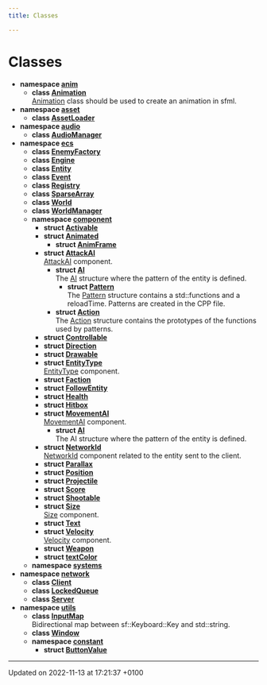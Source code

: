 ```yaml
---
title: Classes

---
```


# Classes




* **namespace [anim](Namespaces/namespaceanim.md)** 
    * **class [Animation](Classes/classanim_1_1_animation.md)** <br>[Animation]() class should be used to create an animation in sfml. 
* **namespace [asset](Namespaces/namespaceasset.md)** 
    * **class [AssetLoader](Classes/classasset_1_1_asset_loader.md)** 
* **namespace [audio](Namespaces/namespaceaudio.md)** 
    * **class [AudioManager](Classes/classaudio_1_1_audio_manager.md)** 
* **namespace [ecs](Namespaces/namespaceecs.md)** 
    * **class [EnemyFactory](Classes/classecs_1_1_enemy_factory.md)** 
    * **class [Engine](Classes/classecs_1_1_engine.md)** 
    * **class [Entity](Classes/classecs_1_1_entity.md)** 
    * **class [Event](Classes/classecs_1_1_event.md)** 
    * **class [Registry](Classes/classecs_1_1_registry.md)** 
    * **class [SparseArray](Classes/classecs_1_1_sparse_array.md)** 
    * **class [World](Classes/classecs_1_1_world.md)** 
    * **class [WorldManager](Classes/classecs_1_1_world_manager.md)** 
    * **namespace [component](Namespaces/namespaceecs_1_1component.md)** 
        * **struct [Activable](Classes/structecs_1_1component_1_1_activable.md)** 
        * **struct [Animated](Classes/structecs_1_1component_1_1_animated.md)** 
            * **struct [AnimFrame](Classes/structecs_1_1component_1_1_animated_1_1_anim_frame.md)** 
        * **struct [AttackAI](Classes/structecs_1_1component_1_1_attack_a_i.md)** <br>[AttackAI]() component. 
            * **struct [AI](Classes/structecs_1_1component_1_1_attack_a_i_1_1_a_i.md)** <br>The [AI]() structure where the pattern of the entity is defined. 
                * **struct [Pattern](Classes/structecs_1_1component_1_1_attack_a_i_1_1_a_i_1_1_pattern.md)** <br>The [Pattern]() structure contains a std::functions and a reloadTime. Patterns are created in the CPP file. 
            * **struct [Action](Classes/structecs_1_1component_1_1_attack_a_i_1_1_action.md)** <br>The [Action]() structure contains the prototypes of the functions used by patterns. 
        * **struct [Controllable](Classes/structecs_1_1component_1_1_controllable.md)** 
        * **struct [Direction](Classes/structecs_1_1component_1_1_direction.md)** 
        * **struct [Drawable](Classes/structecs_1_1component_1_1_drawable.md)** 
        * **struct [EntityType](Classes/structecs_1_1component_1_1_entity_type.md)** <br>[EntityType]() component. 
        * **struct [Faction](Classes/structecs_1_1component_1_1_faction.md)** 
        * **struct [FollowEntity](Classes/structecs_1_1component_1_1_follow_entity.md)** 
        * **struct [Health](Classes/structecs_1_1component_1_1_health.md)** 
        * **struct [Hitbox](Classes/structecs_1_1component_1_1_hitbox.md)** 
        * **struct [MovementAI](Classes/structecs_1_1component_1_1_movement_a_i.md)** <br>[MovementAI]() component. 
            * **struct [AI](Classes/structecs_1_1component_1_1_movement_a_i_1_1_a_i.md)** <br>The AI structure where the pattern of the entity is defined. 
        * **struct [NetworkId](Classes/structecs_1_1component_1_1_network_id.md)** <br>[NetworkId]() component related to the entity sent to the client. 
        * **struct [Parallax](Classes/structecs_1_1component_1_1_parallax.md)** 
        * **struct [Position](Classes/structecs_1_1component_1_1_position.md)** 
        * **struct [Projectile](Classes/structecs_1_1component_1_1_projectile.md)** 
        * **struct [Score](Classes/structecs_1_1component_1_1_score.md)** 
        * **struct [Shootable](Classes/structecs_1_1component_1_1_shootable.md)** 
        * **struct [Size](Classes/structecs_1_1component_1_1_size.md)** <br>[Size]() component. 
        * **struct [Text](Classes/structecs_1_1component_1_1_text.md)** 
        * **struct [Velocity](Classes/structecs_1_1component_1_1_velocity.md)** <br>[Velocity]() component. 
        * **struct [Weapon](Classes/structecs_1_1component_1_1_weapon.md)** 
        * **struct [textColor](Classes/structecs_1_1component_1_1text_color.md)** 
    * **namespace [systems](Namespaces/namespaceecs_1_1systems.md)** 
* **namespace [network](Namespaces/namespacenetwork.md)** 
    * **class [Client](Classes/classnetwork_1_1_client.md)** 
    * **class [LockedQueue](Classes/classnetwork_1_1_locked_queue.md)** 
    * **class [Server](Classes/classnetwork_1_1_server.md)** 
* **namespace [utils](Namespaces/namespaceutils.md)** 
    * **class [InputMap](Classes/classutils_1_1_input_map.md)** <br>Bidirectional map between sf::Keyboard::Key and std::string. 
    * **class [Window](Classes/classutils_1_1_window.md)** 
    * **namespace [constant](Namespaces/namespaceutils_1_1constant.md)** 
        * **struct [ButtonValue](Classes/structutils_1_1constant_1_1_button_value.md)** 



-------------------------------

Updated on 2022-11-13 at 17:21:37 +0100
